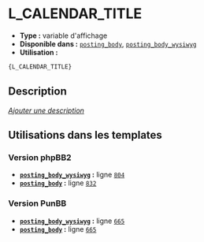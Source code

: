 # L_CALENDAR_TITLE
* __Type :__ variable d'affichage
* __Disponible dans :__ [`posting_body`](../tpl/var/posting_body.md#readme), [`posting_body_wysiwyg`](../tpl/var/posting_body_wysiwyg.md#readme)
* __Utilisation :__

```html
{L_CALENDAR_TITLE}
```

## Description
[*Ajouter une description*](https://fa-tvars.appspot.com/var/L_CALENDAR_TITLE)

## Utilisations dans les templates

### Version phpBB2
* __[`posting_body_wysiwyg`](../tpl/var/posting_body_wysiwyg.md#readme) :__ ligne [`804`](../tpl/src/subsilver/posting_body_wysiwyg.tpl#L804)
* __[`posting_body`](../tpl/var/posting_body.md#readme) :__ ligne [`832`](../tpl/src/subsilver/posting_body.tpl#L832)

### Version PunBB
* __[`posting_body_wysiwyg`](../tpl/var/posting_body_wysiwyg.md#readme) :__ ligne [`665`](../tpl/src/punbb/posting_body_wysiwyg.tpl#L665)
* __[`posting_body`](../tpl/var/posting_body.md#readme) :__ ligne [`665`](../tpl/src/punbb/posting_body.tpl#L665)